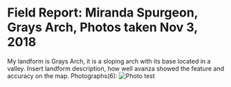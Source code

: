 # Field Report: Miranda Spurgeon, Grays Arch, Photos taken Nov 3, 2018

 My landform is Grays Arch, it is a sloping arch with its base located in a valley. Insert landform description, how well avanza showed the feature and accuracy on the map. 
 Photographs(6):
![Photo test](photo1.png)